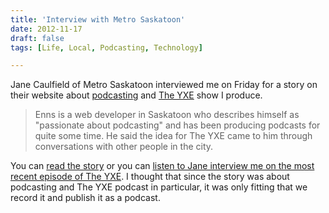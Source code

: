 ```yaml
---
title: 'Interview with Metro Saskatoon'
date: 2012-11-17
draft: false
tags: [Life, Local, Podcasting, Technology]

---
```


Jane Caulfield of Metro Saskatoon interviewed me on Friday for a story on their website about [podcasting](http://www.ssktn.com) and [The YXE](http://yxe.ssktn.com) show I produce.

> Enns is a web developer in Saskatoon who describes himself as "passionate about podcasting" and has been producing podcasts for quite some time. He said the idea for The YXE came to him through conversations with other people in the city.

You can [read the story](http://metronews.ca/news/saskatoon/442804/local-podcast-looks-to-highlight-creative-innovative-people-in-saskatoon/) or you can [listen to Jane interview me on the most recent episode of The YXE](http://yxe.ssktn.com/jane-caufield-interviews-me/). I thought that since the story was about podcasting and The YXE podcast in particular, it was only fitting that we record it and publish it as a podcast.
